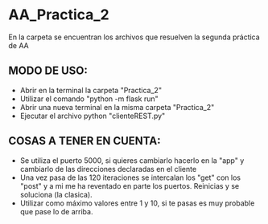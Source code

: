# AA_Practica_2
En la carpeta se encuentran los archivos que resuelven la segunda práctica de AA

## MODO DE USO:
  - Abrir en la terminal la carpeta "Practica_2"
  - Utilizar el comando "python -m flask run"
  - Abrir una nueva terminal en la misma carpeta "Practica_2"
  - Ejecutar el archivo python "clienteREST.py"

## COSAS A TENER EN CUENTA:
  - Se utiliza el puerto 5000, si quieres cambiarlo hacerlo en la "app" y cambiarlo de las direcciones declaradas en el cliente
  - Una vez pasa de las 120 iteraciones se intercalan los "get" con los "post" y a mi me ha reventado en parte los puertos.
Reinicias y se soluciona (la clasica).
  - Utilizar como máximo valores entre 1 y 10, si te pasas es muy probable que pase lo de arriba.
